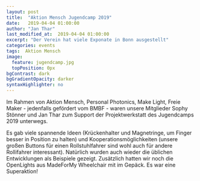 ```yaml
---
layout: post
title:  "Aktion Mensch Jugendcamp 2019"
date:   2019-04-04 01:00:00
author: "Jan Thar"
last_modified_at:  2019-04-04 01:00:00
excerpt: "Der Verein hat viele Exponate in Bonn ausgestellt"
categories: events
tags:  Aktion Mensch
image:
  feature: jugendcamp.jpg
  topPosition: 0px
bgContrast: dark
bgGradientOpacity: darker
syntaxHighlighter: no
---
```

Im Rahmen von Aktion Mensch, Personal Photonics, Make Light, Freie Maker - jedenfalls gefördert vom BMBF - waren unsere Mitglieder Sophy Stönner und Jan Thar zum Support der Projektwerkstatt des Jugendcamps 2019 unterwegs.

Es gab viele spannende Ideen (Krückenhalter und Magnetringe, um Finger besser in Position zu halten) und Kooperationsmöglichkeiten (unsere großen Buttons für einen Rollstuhlfahrer sind wohl auch für andere Rollifahrer interessant). Natürlich wurden auch wieder die üblichen Entwicklungen als Beispiele gezeigt. Zusätzlich hatten wir noch die OpenLights aus MadeForMy Wheelchair mit im Gepäck. Es war eine Superaktion! 

<div class="img img--fullContainer img--14xLeading" style="background-image: url({{ site.baseurl_featured_img }}jugendcamp.jpg);"></div>
